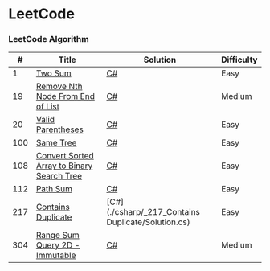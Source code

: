 LeetCode
========

### LeetCode Algorithm


| #   | Title                                       | Solution                     | Difficulty |
|-----|---------------------------------------------|------------------------------|------------|
| 1   | [Two Sum](https://leetcode.com/problems/two-sum/) | [C#](./csharp/_1_Two_Sum/Solution.cs) | Easy |
| 19  | [Remove Nth Node From End of List](https://leetcode.com/problems/remove-nth-node-from-end-of-list/) | [C#](./csharp/_19_Remove_Nth_Node_From_End_of_List/Solution.cs) | Medium |
| 20  | [Valid Parentheses](https://leetcode.com/problems/valid-parentheses/) | [C#](./csharp/_20_Valid_Parentheses/Solution.cs)  | Easy |
| 100 | [Same Tree](https://leetcode.com/problems/same-tree/) | [C#](./csharp/_100_Same_Tree/Solution.cs) | Easy |
| 108 | [Convert Sorted Array to Binary Search Tree](https://leetcode.com/problems/convert-sorted-array-to-binary-search-tree/) | [C#](./csharp/_108_Convert_Sorted_Array_to_Binary_Search_Tree/Solution.cs) | Easy |
| 112 | [Path Sum](https://leetcode.com/problems/path-sum/) | [C#](./csharp/_112_Path_Sum/Solution.cs) | Easy |
| 217 | [Contains Duplicate](https://leetcode.com/problems/contains-duplicate/) | [C#](./csharp/_217_Contains Duplicate/Solution.cs) | Easy |
| 304 | [Range Sum Query 2D - Immutable](https://leetcode.com/problems/range-sum-query-2d-immutable/) | [C#](./csharp/_304_Range_Sum_Query_2D_Immutable/Solution.cs) | Medium |
